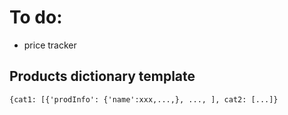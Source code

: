 # To do:
- price tracker

## Products dictionary template
`{cat1: [{'prodInfo': {'name':xxx,...,}, ..., ], cat2: [...]}`
